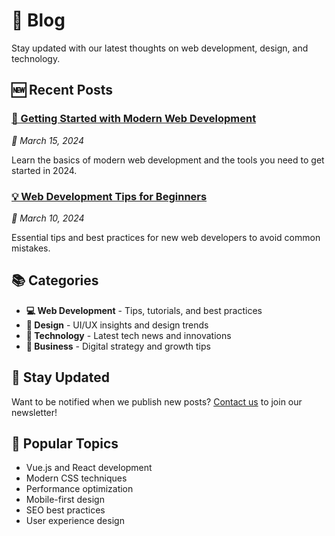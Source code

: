 # 📝 Blog

Stay updated with our latest thoughts on web development, design, and technology.

## 🆕 Recent Posts

### [🚀 Getting Started with Modern Web Development](/blog/getting-started.md)

_📅 March 15, 2024_

Learn the basics of modern web development and the tools you need to get started in 2024.

### [💡 Web Development Tips for Beginners](/blog/web-development-tips.md)

_📅 March 10, 2024_

Essential tips and best practices for new web developers to avoid common mistakes.

## 📚 Categories

- **💻 Web Development** - Tips, tutorials, and best practices
- **🎨 Design** - UI/UX insights and design trends
- **🚀 Technology** - Latest tech news and innovations
- **💼 Business** - Digital strategy and growth tips

## 🔔 Stay Updated

Want to be notified when we publish new posts? [Contact us](/contact/) to join our newsletter!

## 📖 Popular Topics

- Vue.js and React development
- Modern CSS techniques
- Performance optimization
- Mobile-first design
- SEO best practices
- User experience design
